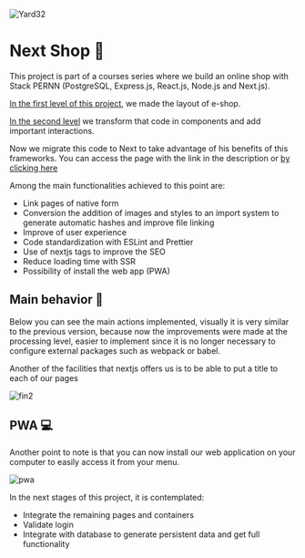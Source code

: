 ![Yard32](https://user-images.githubusercontent.com/89102805/177250827-52f0968f-a6ca-41fc-9055-72602a87e2f4.png)

# Next Shop 🛒

This project is part of a courses series where we build an online shop with Stack PERNN (PostgreSQL, Express.js, React.js, Node.js and Next.js).

[In the first level of this project](https://github.com/Elchicogamer117/YardSaleShop), we made the layout of e-shop.

[In the second level]( https://github.com/Elchicogamer117/ReactShop) we transform that code in components and add important interactions.

Now we migrate this code to Next to take advantage of his benefits of this frameworks.
You can access the page with the link in the description or [by clicking here](https://yardsale117.vercel.app/)

Among the main functionalities achieved to this point are:
- Link pages of native form
- Conversion the addition of images and styles to an import system to generate automatic hashes and improve file linking
- Improve of user experience
- Code standardization with ESLint and Prettier
- Use of nextjs tags to improve the SEO
- Reduce loading time with SSR
- Possibility of install the web app (PWA)

## Main behavior 🎉
Below you can see the main actions implemented, visually it is very similar to the previous version, because now the improvements were made at the processing level, easier to implement since it is no longer necessary to configure external packages such as webpack or babel.

Another of the facilities that nextjs offers us is to be able to put a title to each of our pages

![fin2](https://user-images.githubusercontent.com/89102805/177250919-1ab9d79a-2a0f-42e5-951d-13c09f899a67.gif)


## PWA 💻
Another point to note is that you can now install our web application on your computer to easily access it from your menu.

![pwa](https://user-images.githubusercontent.com/89102805/177250943-8b64e1c5-5add-46e4-bbdb-6c2a1e0aadb8.gif)

In the next stages of this project, it is contemplated:
- Integrate the remaining pages and containers
- Validate login
- Integrate with database to generate persistent data and get full functionality
